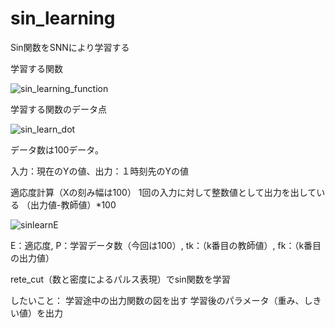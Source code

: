 # sin_learning
Sin関数をSNNにより学習する

学習する関数

![sin_learning_function](https://user-images.githubusercontent.com/43668533/56569021-24c72500-65f3-11e9-958c-11eae398b8e5.png)

学習する関数のデータ点

![sin_learn_dot](https://user-images.githubusercontent.com/43668533/56688182-ffc9d380-6712-11e9-8580-112f7411ba71.png)

データ数は100データ。

入力：現在のYの値、出力：１時刻先のYの値

適応度計算（Xの刻み幅は100）
1回の入力に対して整数値として出力を出している
（出力値-教師値）*100

![sinlearnE](https://user-images.githubusercontent.com/43668533/56568783-ad919100-65f2-11e9-934d-5356264654cc.png)

E：適応度, P：学習データ数（今回は100）, tk：（k番目の教師値）, fk：（k番目の出力値）

rete_cut（数と密度によるパルス表現）でsin関数を学習

したいこと：
学習途中の出力関数の図を出す
学習後のパラメータ（重み、しきい値）を出力
